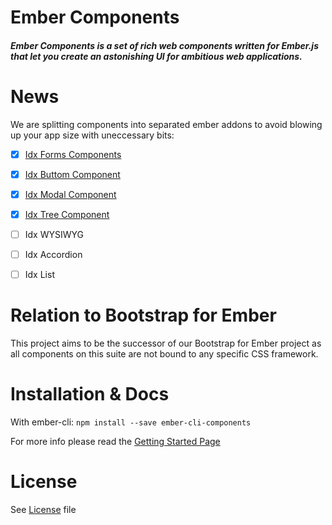 # Ember Components

##### Ember Components is a set of rich web components written for Ember.js that let you create an astonishing UI for ambitious web applications.

# News

We are splitting components into separated ember addons to avoid blowing up your app size with uneccessary bits:

- [x] [Idx Forms Components](https://github.com/indexiatech/ember-forms)
- [x] [Idx Buttom Component](https://github.com/indexiatech/ember-idx-button)
- [x] [Idx Modal Component](https://github.com/indexiatech/ember-idx-modal)
- [x] [Idx Tree Component](https://github.com/indexiatech/ember-idx-tree)
- [ ] Idx WYSIWYG
- [ ] Idx Accordion
- [ ] Idx List



# Relation to Bootstrap for Ember

This project aims to be the successor of our Bootstrap for Ember project as all components on this suite are not bound to any specific CSS framework.

# Installation & Docs

With ember-cli:
`npm install --save ember-cli-components`

For more info please read the [Getting Started Page](http://indexiatech.github.io/ember-components/#/getstarted)

# License

See [License](https://github.com/indexiatech/ember-components/blob/master/LICENSE) file 
